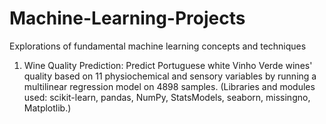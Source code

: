 # Machine-Learning-Projects
Explorations of fundamental machine learning concepts and techniques

1. Wine Quality Prediction:
Predict Portuguese white Vinho Verde wines' quality based on 11 physiochemical and sensory variables by running a multilinear regression model on 4898 samples. (Libraries and modules used: scikit-learn, pandas, NumPy, StatsModels, seaborn, missingno, Matplotlib.)
        
